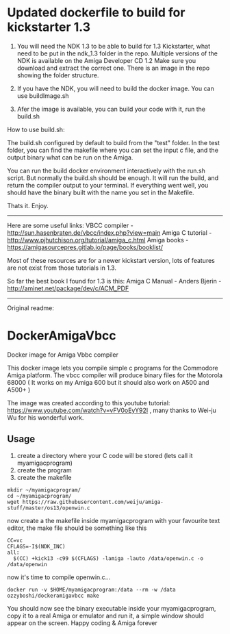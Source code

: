 # Updated dockerfile to build for kickstarter 1.3

1. You will need the NDK 1.3 to be able to build for 1.3 Kickstarter, what need to be put in the ndk_1.3 folder in the repo.
Multiple versions of the NDK is available on the Amiga Developer CD 1.2
Make sure you download and extract the correct one.
There is an image in the repo showing the folder structure.

2. If you have the NDK, you will need to build the docker image. You can use buildImage.sh

3. Afer the image is available, you can build your code with it, run the build.sh

How to use build.sh:

The build.sh configured by default to build from the "test" folder.
In the test folder, you can find the makefile where you can set the input c file, and the output binary what can be run on the Amiga.

You can run the build docker environment interactively with the run.sh script.
But normally the build.sh should be enough. It will run the build, and return the compiler output to your terminal. If everything went well, you should have the binary built with the name you set in the Makefile.


Thats it. Enjoy.

---------------

Here are some useful links:
VBCC compiler - http://sun.hasenbraten.de/vbcc/index.php?view=main
Amiga C tutorial - http://www.pjhutchison.org/tutorial/amiga_c.html
Amiga books - https://amigasourcepres.gitlab.io/page/books/booklist/

Most of these resources are for a newer kickstart version, lots of features are not exist from those tutorials in 1.3.

So far the best book I found for 1.3 is this:
Amiga C Manual - Anders Bjerin - http://aminet.net/package/dev/c/ACM_PDF



---------------------------------------------------------------

Original readme:


# DockerAmigaVbcc
Docker image for Amiga Vbbc compiler

This docker image lets you compile simple c programs for the Commodore Amiga platform.
The vbcc compiler will produce binary files for the Motorola 68000 ( It works on my Amiga 600 but it should also work on A500 and A500+ )

The image was created according to this youtube tutorial:  https://www.youtube.com/watch?v=vFV0oEyY92I , many thanks to Wei-ju Wu for his wonderful work.

## Usage
1. create a directory where your C code will be stored (lets call it myamigacprogram)
2. create the program
3. create the makefile

```
mkdir ~/myamigacprogram/
cd ~/myamigacprogram/
wget https://raw.githubusercontent.com/weiju/amiga-stuff/master/os13/openwin.c
```


now create a the makefile inside myamigacprogram with your favourite text editor, the make file should be something like this

```
CC=vc
CFLAGS=-I$(NDK_INC)
all:
  $(CC) +kick13 -c99 $(CFLAGS) -lamiga -lauto /data/openwin.c -o /data/openwin
```
    
now it's time to compile openwin.c...

```
docker run -v $HOME/myamigacprogram:/data --rm -w /data  ozzyboshi/dockeramigavbcc make
```
   
You should now see the binary executable inside your myamigacprogram, copy it to a real Amiga or emulator and run it, a simple window should appear on the screen.
Happy coding & Amiga forever